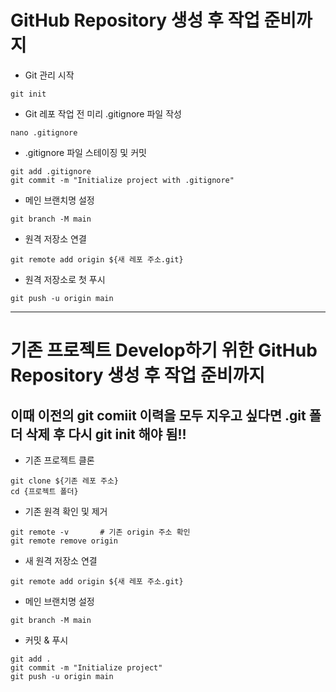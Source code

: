 # GitHub Repository 생성 후 작업 준비까지

* Git 관리 시작
```
git init
```


* Git 레포 작업 전 미리 .gitignore 파일 작성
```
nano .gitignore
```


* .gitignore 파일 스테이징 및 커밋
```
git add .gitignore
git commit -m "Initialize project with .gitignore"
```


* 메인 브랜치명 설정
```
git branch -M main
```


* 원격 저장소 연결
```
git remote add origin ${새 레포 주소.git}
```


* 원격 저장소로 첫 푸시
```
git push -u origin main
```

---

# 기존 프로젝트 Develop하기 위한 GitHub Repository 생성 후 작업 준비까지

## 이때 이전의 git comiit 이력을 모두 지우고 싶다면 .git 폴더 삭제 후 다시 git init 해야 됨!!

* 기존 프로젝트 클론
```
git clone ${기존 레포 주소}
cd {프로젝트 폴더}
```


* 기존 원격 확인 및 제거
```
git remote -v       # 기존 origin 주소 확인
git remote remove origin
```


* 새 원격 저장소 연결
```
git remote add origin ${새 레포 주소.git}
```


* 메인 브랜치명 설정
```
git branch -M main
```


* 커밋 & 푸시
```
git add .
git commit -m "Initialize project"
git push -u origin main
```
